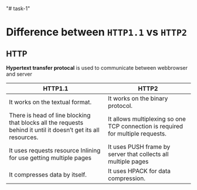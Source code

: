 "# task-1" 

# Difference between `HTTP1.1` vs `HTTP2`

## HTTP 

**Hypertext transfer protocal** is used to communicate between webbrowser and server

| HTTP1.1 | HTTP2 |
|------ | ------ |
| It works on the textual format. | It works on the binary protocol.|
|There is head of line blocking that blocks all the requests behind it until it doesn’t get its all resources. | It allows multiplexing so one TCP connection is required for multiple requests. |
| It uses requests resource Inlining for use getting multiple pages |	It uses PUSH frame by server that collects all multiple pages 
| It compresses data by itself.	| It uses HPACK for data compression.